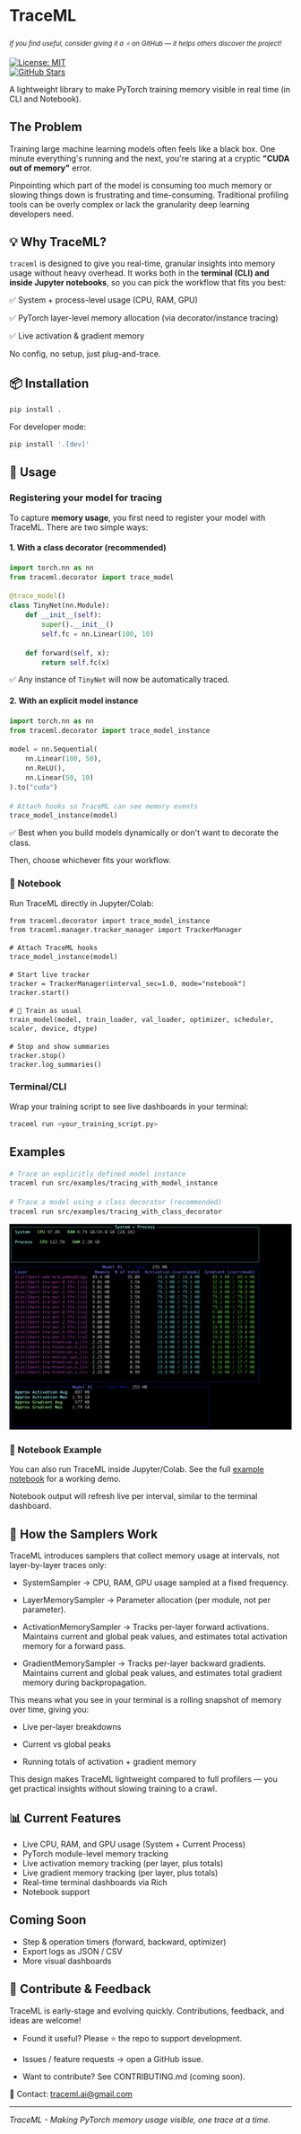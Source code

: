 # TraceML
<sub><em> If you find useful, consider giving it a ⭐ on GitHub — it helps others discover the project!</em></sub>

[![License: MIT](https://img.shields.io/badge/License-MIT-yellow.svg)](https://opensource.org/licenses/MIT)  
[![GitHub Stars](https://img.shields.io/github/stars/traceopt-ai/trace_ml?style=social)](https://github.com/traceopt-ai/traceml/stargazers)


 A lightweight library to make PyTorch training memory visible in real time (in CLI and Notebook).

## The Problem

Training large machine learning models often feels like a black box. One minute everything's running and the next, you're staring at a cryptic **"CUDA out of memory"** error.

Pinpointing which part of the model is consuming too much memory or slowing things down is frustrating and time-consuming. Traditional profiling tools can be overly complex or lack the granularity deep learning developers need.

## 💡 Why TraceML?

`traceml` is designed to give you real-time, granular insights into memory usage without heavy overhead. It works both in the **terminal (CLI) and inside Jupyter notebooks**, so you can pick the workflow that fits you best:

✅ System + process-level usage (CPU, RAM, GPU)

✅ PyTorch layer-level memory allocation (via decorator/instance tracing)

✅ Live activation & gradient memory

No config, no setup, just plug-and-trace.


## 📦 Installation

```bash
pip install .
```

For developer mode:
```bash
pip install '.[dev]'
```


## 🚀 Usage

### Registering your model for tracing

To capture **memory usage**, you first need to register your model with TraceML. There are two simple ways:

#### 1. With a class decorator (recommended)

```python
import torch.nn as nn
from traceml.decorator import trace_model

@trace_model()
class TinyNet(nn.Module):
    def __init__(self):
        super().__init__()
        self.fc = nn.Linear(100, 10)

    def forward(self, x):
        return self.fc(x)
```

✅ Any instance of `TinyNet` will now be automatically traced.

#### 2. With an explicit model instance

```python
import torch.nn as nn
from traceml.decorator import trace_model_instance

model = nn.Sequential(
    nn.Linear(100, 50),
    nn.ReLU(),
    nn.Linear(50, 10)
).to("cuda")

# Attach hooks so TraceML can see memory events
trace_model_instance(model)
```

✅ Best when you build models dynamically or don't want to decorate the class.



Then, choose whichever fits your workflow.

### 📓 Notebook

Run TraceML directly in Jupyter/Colab:

```shell
from traceml.decorator import trace_model_instance
from traceml.manager.tracker_manager import TrackerManager

# Attach TraceML hooks
trace_model_instance(model)

# Start live tracker
tracker = TrackerManager(interval_sec=1.0, mode="notebook")
tracker.start()

# 🔄 Train as usual
train_model(model, train_loader, val_loader, optimizer, scheduler, scaler, device, dtype)

# Stop and show summaries
tracker.stop()
tracker.log_summaries()

```

### Terminal/CLI

Wrap your training script to see live dashboards in your terminal:
```bash
traceml run <your_training_script.py>
```


## Examples

```bash
# Trace an explicitly defined model instance
traceml run src/examples/tracing_with_model_instance

# Trace a model using a class decorator (recommended)
traceml run src/examples/tracing_with_class_decorator
```

![TraceML Live Dashboard](demo.png)


### 📓 Notebook Example

You can also run TraceML inside Jupyter/Colab.
See the full [example notebook](src/examples/tracing_bert_notebook.ipynb) for a working demo.

 Notebook output will refresh live per interval, similar to the terminal dashboard.


## 🔎 How the Samplers Work

TraceML introduces samplers that collect memory usage at intervals, not layer-by-layer traces only:

- SystemSampler → CPU, RAM, GPU usage sampled at a fixed frequency.

- LayerMemorySampler → Parameter allocation (per module, not per parameter).

- ActivationMemorySampler → Tracks per-layer forward activations. Maintains current and global peak values, and estimates total activation memory for a forward pass.

- GradientMemorySampler → Tracks per-layer backward gradients. Maintains current and global peak values, and estimates total gradient memory during backpropagation.

This means what you see in your terminal is a rolling snapshot of memory over time, giving you:

- Live per-layer breakdowns

- Current vs global peaks

- Running totals of activation + gradient memory

This design makes TraceML lightweight compared to full profilers — you get practical insights without slowing training to a crawl.

## 📊 Current Features

- Live CPU, RAM, and GPU usage (System + Current Process)
- PyTorch module-level memory tracking
- Live activation memory tracking (per layer, plus totals)
- Live gradient memory tracking (per layer, plus totals)
- Real-time terminal dashboards via Rich
- Notebook support

## Coming Soon

- Step & operation timers (forward, backward, optimizer)
- Export logs as JSON / CSV
- More visual dashboards

## 🙌 Contribute & Feedback

TraceML is early-stage and evolving quickly. Contributions, feedback, and ideas are welcome!

- Found it useful? Please ⭐ the repo to support development.

- Issues / feature requests → open a GitHub issue.

- Want to contribute? See CONTRIBUTING.md (coming soon).

📧 Contact: traceml.ai@gmail.com

---

*TraceML - Making PyTorch memory usage visible, one trace at a time.*
